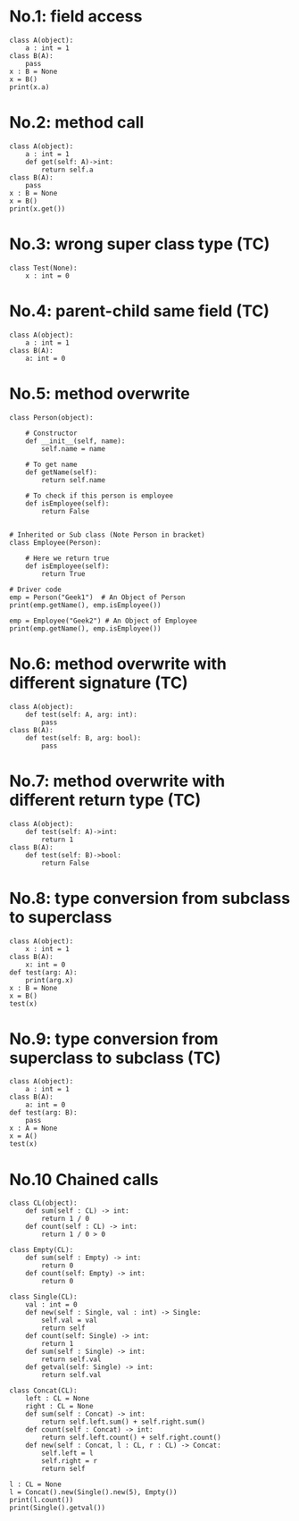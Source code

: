 # No.1: field access
```
class A(object):
    a : int = 1
class B(A):
    pass
x : B = None
x = B()
print(x.a)
```

# No.2: method call
```
class A(object):
    a : int = 1
    def get(self: A)->int:
        return self.a
class B(A):
    pass
x : B = None
x = B()
print(x.get())
```

# No.3: wrong super class type (TC)
```
class Test(None):
    x : int = 0
```

# No.4: parent-child same field (TC)
```
class A(object):
    a : int = 1
class B(A):
    a: int = 0
```

# No.5: method overwrite
```
class Person(object):
      
    # Constructor
    def __init__(self, name):
        self.name = name
  
    # To get name
    def getName(self):
        return self.name
  
    # To check if this person is employee
    def isEmployee(self):
        return False
  
  
# Inherited or Sub class (Note Person in bracket)
class Employee(Person):
  
    # Here we return true
    def isEmployee(self):
        return True
  
# Driver code
emp = Person("Geek1")  # An Object of Person
print(emp.getName(), emp.isEmployee())

emp = Employee("Geek2") # An Object of Employee
print(emp.getName(), emp.isEmployee())
```

# No.6: method overwrite with different signature (TC)
```
class A(object):
    def test(self: A, arg: int):
        pass
class B(A):
    def test(self: B, arg: bool):
        pass
```

# No.7: method overwrite with different return type (TC)
```
class A(object):
    def test(self: A)->int:
        return 1
class B(A):
    def test(self: B)->bool:
        return False
```

# No.8: type conversion from subclass to superclass
```
class A(object):
    x : int = 1
class B(A):
    x: int = 0
def test(arg: A):
    print(arg.x)
x : B = None
x = B()
test(x)
```

# No.9: type conversion from superclass to subclass (TC)
```
class A(object):
    a : int = 1
class B(A):
    a: int = 0
def test(arg: B):
    pass
x : A = None
x = A()
test(x)
```

# No.10 Chained calls
```
class CL(object):
    def sum(self : CL) -> int:
        return 1 / 0
    def count(self : CL) -> int:
        return 1 / 0 > 0

class Empty(CL):
    def sum(self : Empty) -> int:
        return 0
    def count(self: Empty) -> int:
        return 0

class Single(CL):
    val : int = 0
    def new(self : Single, val : int) -> Single:
        self.val = val
        return self
    def count(self: Single) -> int:
        return 1
    def sum(self : Single) -> int:
        return self.val
    def getval(self: Single) -> int:
        return self.val

class Concat(CL):
    left : CL = None
    right : CL = None
    def sum(self : Concat) -> int:
        return self.left.sum() + self.right.sum()
    def count(self : Concat) -> int:
        return self.left.count() + self.right.count()
    def new(self : Concat, l : CL, r : CL) -> Concat:
        self.left = l
        self.right = r
        return self

l : CL = None
l = Concat().new(Single().new(5), Empty())
print(l.count())
print(Single().getval())
```


